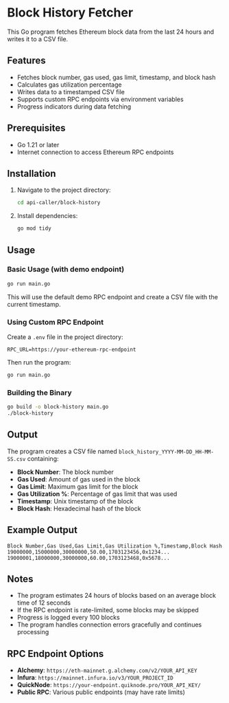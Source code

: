 # Block History Fetcher

This Go program fetches Ethereum block data from the last 24 hours and writes it to a CSV file.

## Features

- Fetches block number, gas used, gas limit, timestamp, and block hash
- Calculates gas utilization percentage
- Writes data to a timestamped CSV file
- Supports custom RPC endpoints via environment variables
- Progress indicators during data fetching

## Prerequisites

- Go 1.21 or later
- Internet connection to access Ethereum RPC endpoints

## Installation

1. Navigate to the project directory:
   ```bash
   cd api-caller/block-history
   ```

2. Install dependencies:
   ```bash
   go mod tidy
   ```

## Usage

### Basic Usage (with demo endpoint)

```bash
go run main.go
```

This will use the default demo RPC endpoint and create a CSV file with the current timestamp.

### Using Custom RPC Endpoint

Create a `.env` file in the project directory:

```env
RPC_URL=https://your-ethereum-rpc-endpoint
```

Then run the program:

```bash
go run main.go
```

### Building the Binary

```bash
go build -o block-history main.go
./block-history
```

## Output

The program creates a CSV file named `block_history_YYYY-MM-DD_HH-MM-SS.csv` containing:

- **Block Number**: The block number
- **Gas Used**: Amount of gas used in the block
- **Gas Limit**: Maximum gas limit for the block
- **Gas Utilization %**: Percentage of gas limit that was used
- **Timestamp**: Unix timestamp of the block
- **Block Hash**: Hexadecimal hash of the block

## Example Output

```csv
Block Number,Gas Used,Gas Limit,Gas Utilization %,Timestamp,Block Hash
19000000,15000000,30000000,50.00,1703123456,0x1234...
19000001,18000000,30000000,60.00,1703123468,0x5678...
```

## Notes

- The program estimates 24 hours of blocks based on an average block time of 12 seconds
- If the RPC endpoint is rate-limited, some blocks may be skipped
- Progress is logged every 100 blocks
- The program handles connection errors gracefully and continues processing

## RPC Endpoint Options

- **Alchemy**: `https://eth-mainnet.g.alchemy.com/v2/YOUR_API_KEY`
- **Infura**: `https://mainnet.infura.io/v3/YOUR_PROJECT_ID`
- **QuickNode**: `https://your-endpoint.quiknode.pro/YOUR_API_KEY/`
- **Public RPC**: Various public endpoints (may have rate limits) 